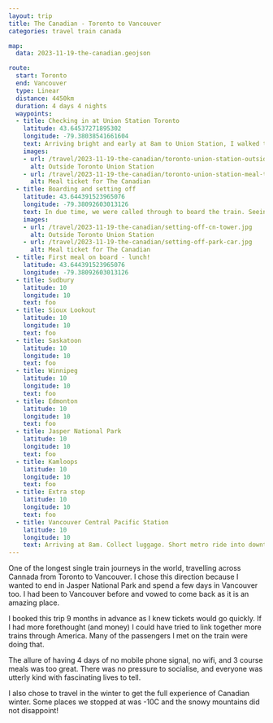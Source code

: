 ```yaml
---
layout: trip
title: The Canadian - Toronto to Vancouver
categories: travel train canada

map:
  data: 2023-11-19-the-canadian.geojson

route:
  start: Toronto
  end: Vancouver
  type: Linear
  distance: 4450km
  duration: 4 days 4 nights
  waypoints:
  - title: Checking in at Union Station Toronto
    latitude: 43.64537271895302
    longitude: -79.38038541661604
    text: Arriving bright and early at 8am to Union Station, I walked through the station, down a ramp, and dropped off my large suitcase knowing I wouldn't see it again until Vancouver. Checking in for the train at the Business Lounge was a simple affair - provide your name and they'll confirm which carriage and compartment I had been allocated. Afterwards, I had to see a gentleman down the way to collect a meal ticket. Since I was early, I had choice between the first or second sitting. Some drinks are available in the lounge, otherwise, I was free to roam around and relax.
    images:
    - url: /travel/2023-11-19-the-canadian/toronto-union-station-outside.jpg
      alt: Outside Toronto Union Station
    - url: /travel/2023-11-19-the-canadian/toronto-union-station-meal-ticket.jpg
      alt: Meal ticket for The Canadian
  - title: Boarding and setting off
    latitude: 43.644391523965076
    longitude: -79.38092603013126
    text: In due time, we were called through to board the train. Seeing the train up close was breath-taking. Huge metal walls was the first thought. Each sleeper carriage has an attendant and they were waiting at the door to greet each of us, letting us know where our room was. Since I was the only passenger in our carriage going all the way to Vancouver, I had to learn some emergency evacuation procedures. Nothing too difficult. Soon after, I got acquainted with my neighbour and we both headed to the Park Car. Since this was off-season, all sleeper passengers had access to the Prestige class observation car at the rear of the train (another reason why I chose to travel in the winter). As we pulled out the station we could see the CN Tower and sit to be served mimosas and canapes. Delicious.
    images:
    - url: /travel/2023-11-19-the-canadian/setting-off-cn-tower.jpg
      alt: Outside Toronto Union Station
    - url: /travel/2023-11-19-the-canadian/setting-off-park-car.jpg
      alt: Meal ticket for The Canadian
  - title: First meal on board - lunch!
    latitude: 43.644391523965076
    longitude: -79.38092603013126
  - title: Sudbury
    latitude: 10
    longitude: 10
    text: foo
  - title: Sioux Lookout
    latitude: 10
    longitude: 10
    text: foo
  - title: Saskatoon
    latitude: 10
    longitude: 10
    text: foo
  - title: Winnipeg
    latitude: 10
    longitude: 10
    text: foo
  - title: Edmonton
    latitude: 10
    longitude: 10
    text: foo
  - title: Jasper National Park
    latitude: 10
    longitude: 10
    text: foo
  - title: Kamloops
    latitude: 10
    longitude: 10
    text: foo
  - title: Extra stop
    latitude: 10
    longitude: 10
    text: foo
  - title: Vancouver Central Pacific Station
    latitude: 10
    longitude: 10
    text: Arriving at 8am. Collect luggage. Short metro ride into downtown Vancouver
---
```


One of the longest single train journeys in the world, travelling across Cannada from Toronto to Vancouver. I chose this direction because I wanted to end in Jasper National Park and spend a few days in Vancouver too. I had been to Vancouver before and vowed to come back as it is an amazing place.

I booked this trip 9 months in advance as I knew tickets would go quickly. If I had more forethought (and money) I could have tried to link together more trains through America. Many of the passengers I met on the train were doing that.

The allure of having 4 days of no mobile phone signal, no wifi, and 3 course meals was too great. There was no pressure to socialise, and everyone was utterly kind with fascinating lives to tell.

I also chose to travel in the winter to get the full experience of Canadian winter. Some places we stopped at was -10C and the snowy mountains did not disappoint!
